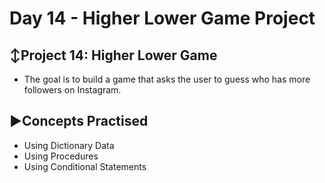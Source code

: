 # Day 14 - Higher Lower Game Project

## ↕️Project 14: Higher Lower Game
- The goal is to build a game that asks the user to guess who has more followers on Instagram.

## ▶️Concepts Practised
- Using Dictionary Data
- Using Procedures
- Using Conditional Statements
